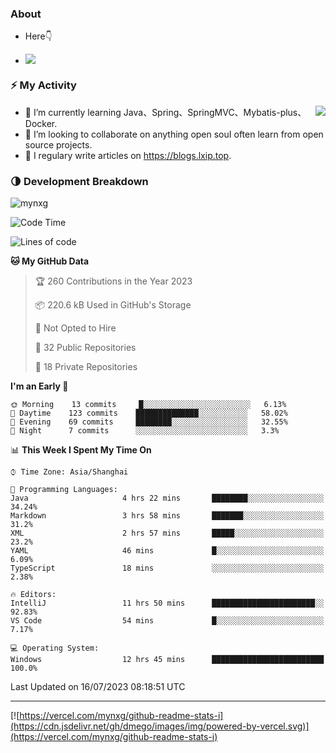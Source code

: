 
### About

- Here👇

- ![](https://komarev.com/ghpvc/?username=mynxg&color=green)
<!-- - ![](https://visitor-badge.glitch.me/badge?page_id=mynxg.mynxg) -->

### ⚡️ My Activity

<img align="right" src="https://github-readme-stats-i.vercel.app/api?username=imnxg&show_icons=true&icon_color=1573B3&hide_title=true&text_color=718096&bg_color=00000000&hide_border=true"/>

<ul>
    <li> 🌱 I’m currently learning Java、Spring、SpringMVC、Mybatis-plus、Docker.</li>
    <li> 👯 I’m looking to collaborate on anything open souI often learn from open source projects.</li>
    <li> 📝 I regulary write articles on <a href="https://blogs.lxip.top">https://blogs.lxip.top</a>.</li>
    <!-- <li> ⚡ Fun fact: I ❤️ 😻.</li> -->
</ul>

<!-- <h3>Github Activity</h3>
<p style="img{display:block;margin:0 auto;}">

[![](https://activity-graph.herokuapp.com/graph?username=mynxg&theme=tokyonight)](https://github.com/ashutosh00710/github-readme-activity-graph)
![keney's github stats](https://github-readme-stats-i.vercel.app/api?username=imnxg&show_icons=true&icon_color=1573B3)
</p> -->
### 🌗 Development Breakdown

<img src="https://komarev.com/ghpvc/?username=mynxg" alt=" mynxg" />

<!--START_SECTION:waka-->
![Code Time](http://img.shields.io/badge/Code%20Time-168%20hrs%2026%20mins-blue)

![Lines of code](https://img.shields.io/badge/From%20Hello%20World%20I%27ve%20Written-80%20Thousand%20lines%20of%20code-blue)

**🐱 My GitHub Data** 

> 🏆 260 Contributions in the Year 2023
 > 
> 📦 220.6 kB Used in GitHub's Storage 
 > 
> 🚫 Not Opted to Hire
 > 
> 📜 32 Public Repositories 
 > 
> 🔑 18 Private Repositories  
 > 
**I'm an Early 🐤** 

```text
🌞 Morning    13 commits     █░░░░░░░░░░░░░░░░░░░░░░░░   6.13% 
🌆 Daytime    123 commits    ██████████████░░░░░░░░░░░   58.02% 
🌃 Evening    69 commits     ████████░░░░░░░░░░░░░░░░░   32.55% 
🌙 Night      7 commits      ░░░░░░░░░░░░░░░░░░░░░░░░░   3.3%

```


📊 **This Week I Spent My Time On** 

```text
⌚︎ Time Zone: Asia/Shanghai

💬 Programming Languages: 
Java                     4 hrs 22 mins       ████████░░░░░░░░░░░░░░░░░   34.24% 
Markdown                 3 hrs 58 mins       ███████░░░░░░░░░░░░░░░░░░   31.2% 
XML                      2 hrs 57 mins       █████░░░░░░░░░░░░░░░░░░░░   23.2% 
YAML                     46 mins             █░░░░░░░░░░░░░░░░░░░░░░░░   6.09% 
TypeScript               18 mins             ░░░░░░░░░░░░░░░░░░░░░░░░░   2.38%

🔥 Editors: 
IntelliJ                 11 hrs 50 mins      ███████████████████████░░   92.83% 
VS Code                  54 mins             █░░░░░░░░░░░░░░░░░░░░░░░░   7.17%

💻 Operating System: 
Windows                  12 hrs 45 mins      █████████████████████████   100.0%

```


 Last Updated on 16/07/2023 08:18:51 UTC
<!--END_SECTION:waka-->

---

[![https://vercel.com/mynxg/github-readme-stats-i](https://cdn.jsdelivr.net/gh/dmego/images/img/powered-by-vercel.svg)](https://vercel.com/mynxg/github-readme-stats-i)
